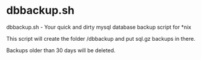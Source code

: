 # dbbackup.sh
dbbackup.sh - Your quick and dirty mysql database backup script for *nix

This script will create the folder /dbbackup and put sql.gz backups in there.

Backups older than 30 days will be deleted.

